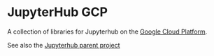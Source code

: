 # JupyterHub GCP
A collection of libraries for Jupyterhub on the [Google Cloud Platform](https://cloud.google.com).


See also the [Jupyterhub parent project](https://github.com/statisticsnorway/jupyterhub-project)
